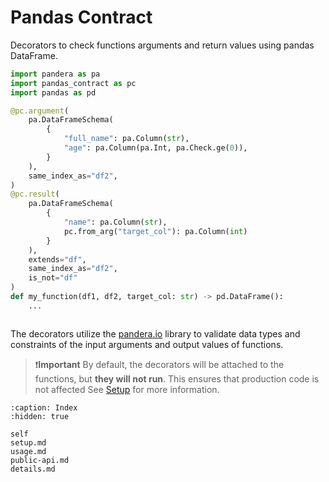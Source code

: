 # Pandas Contract
Decorators to check functions arguments and return values using pandas DataFrame.

```python
import pandera as pa
import pandas_contract as pc
import pandas as pd

@pc.argument(
    pa.DataFrameSchema(
        {
            "full_name": pa.Column(str),
            "age": pa.Column(pa.Int, pa.Check.ge(0)),
        }
    ),
    same_index_as="df2",
)
@pc.result(
    pa.DataFrameSchema(
        {
            "name": pa.Column(str),
            pc.from_arg("target_col"): pa.Column(int)
        }
    ),
    extends="df",
    same_index_as="df2",
    is_not="df"
)
def my_function(df1, df2, target_col: str) -> pd.DataFrame():
    ...



```
The decorators utilize the [pandera.io](https://pandera.readthedocs.io/) library to validate
data types and constraints of the input arguments and output values of functions.

> ❗**Important** By default, the decorators will be attached to the functions, but
> **they will not run**. This ensures that production code is not affected
> See [Setup](setup.md) for more information.

```{toctree}
:caption: Index
:hidden: true

self
setup.md
usage.md
public-api.md
details.md
```
